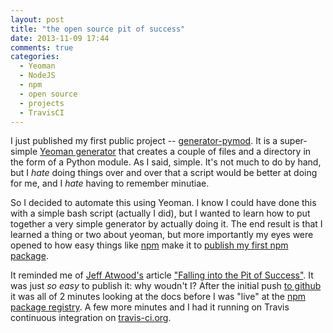 ```yaml
---
layout: post
title: "the open source pit of success"
date: 2013-11-09 17:44
comments: true
categories:
  - Yeoman
  - NodeJS
  - npm
  - open source
  - projects
  - TravisCI
---
```


I just published my first public project -- [generator-pymod](http://github.com/craigbeck/generator-pymod). It is a super-simple [Yeoman generator](http://yeoman.io/generators.html) that creates a couple of files and a directory in the form of a Python module. As I said, simple. It's not much to do by hand, but I *hate* doing things over and over that a script would be better at doing for me, and I *hate* having to remember minutiae.

So I decided to automate this using Yeoman. I know I could have done this with a simple bash script (actually I did), but I wanted to learn how to put together a very simple generator by actually doing it. The end result  is that I learned a thing or two about yeoman, but more importantly my eyes were opened to how easy things like [npm](http://npmjs.org) make it to [publish my first npm package](https://npmjs.org/package/generator-pymod). 

It reminded me of [Jeff Atwood's](http://codinghorror.com) article ["Falling into the Pit of Success"](http://www.codinghorror.com/blog/2007/08/falling-into-the-pit-of-success.html). It was just *so easy* to publish it: why woudn't I? After the initial push [to github](https://github.com/craigbeck/generator-pymod) it was all of 2 minutes looking at the docs before I was "live" at the [npm package registry](https://npmjs.org/package/generator-pymod). A few more minutes and I had it running on Travis continuous integration on [travis-ci.org](https://travis-ci.org/craigbeck/generator-pymod). 


